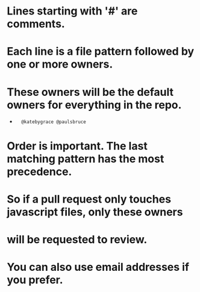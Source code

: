 # Lines starting with '#' are comments.
# Each line is a file pattern followed by one or more owners.

# These owners will be the default owners for everything in the repo.
*       @katebygrace @paulsbruce

# Order is important. The last matching pattern has the most precedence.
# So if a pull request only touches javascript files, only these owners
# will be requested to review.

# You can also use email addresses if you prefer.
